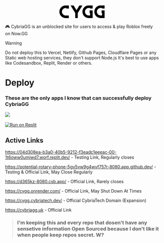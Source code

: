 <p align="center">
<kbd>
<img width="150px" src="/public/cygg-logo-invert.png">
</kbd>
</p>

🎮 CybriaGG is an unblocked site for users to access & play Roblox freely on Now.GG

> [!WARNING]
> Do not deploy this to Vercel, Netlify, Github Pages, Cloudflare Pages or any Static web hosting services, they don't support Node.js
> It's best to use apps like Codesandbox, Replit, Render or others.

# Deploy

### These are the only apps I know that can successfully deploy CybriaGG

<a href="https://render.com/deploy?repo=https://github.com/CybriaTech/CybriaGG"><img height="30px" src="https://img.shields.io/badge/render-4f65f1.svg?style=for-the-badge&logo=render&logoColor=46e3b7"><img></a>

[![Run on Replit](https://binbashbanana.github.io/deploy-buttons/buttons/remade/replit.svg)](https://replit.com/github/CybriaTech/CybriaGG)

## Active Links

https://04d308ea-b3a0-40b5-9212-f3eadc1eeeac-00-1t6oww0umjwd7.worf.replit.dev/ - Testing Link, Regularly closes

https://potential-rotary-phone-5gv5vw9g4wvf757r-8080.app.github.dev/ - Testing & Official Link, May Close Regularly

https://d365kz-8080.csb.app/ - Official Link, Rarely closes

https://cygg.onrender.com/ - Official Link, May Shut Down At Times

https://cygg.cybriatech.dev/ - Official CybriaTech Domain (Expansion)

https://cybriagg.uk - Official Link

> ### I'm keeping this and every repo that dosen't have any sensetive information Open Sourced because I don't like it when people keep repos secret. W?
